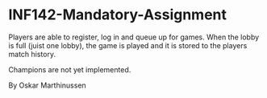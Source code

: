 # INF142-Mandatory-Assignment

Players are able to register, log in and queue up for games. When the lobby is full (juist one lobby), the game is played and it is stored to the players match history.

Champions are not yet implemented.

By Oskar Marthinussen
